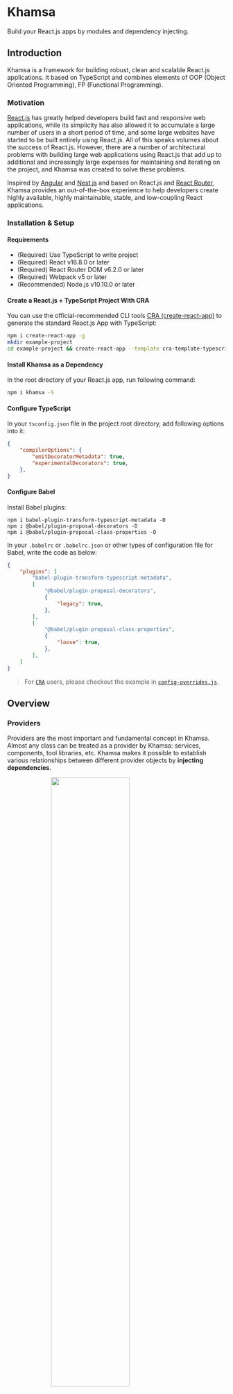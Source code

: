 # Khamsa

Build your React.js apps by modules and dependency injecting.

## Introduction

Khamsa is a framework for building robust, clean and scalable React.js applications. It based on TypeScript and combines elements of OOP (Object Oriented Programming), FP (Functional Programming).

### Motivation

[React.js](https://reactjs.org) has greatly helped developers build fast and responsive web applications, while its simplicity has also allowed it to accumulate a large number of users in a short period of time, and some large websites have started to be built entirely using React.js. All of this speaks volumes about the success of React.js. However, there are a number of architectural problems with building large web applications using React.js that add up to additional and increasingly large expenses for maintaining and iterating on the project, and Khamsa was created to solve these problems.

Inspired by [Angular](https://angular.io) and [Nest.js](https://nestjs.com/) and based on React.js and [React Router](https://reactrouter.com/), Khamsa provides an out-of-the-box experience to help developers create highly available, highly maintainable, stable, and low-coupling React applications.

### Installation & Setup

#### Requirements

- (Required) Use TypeScript to write project
- (Required) React v16.8.0 or later
- (Required) React Router DOM v6.2.0 or later
- (Required) Webpack v5 or later
- (Recommended) Node.js v10.10.0 or later

#### Create a React.js + TypeScript Project With CRA

You can use the official-recommended CLI tools [CRA (create-react-app)](https://create-react-app.dev/) to generate the standard React.js App with TypeScript:

```bash
npm i create-react-app -g
mkdir example-project
cd example-project && create-react-app --template cra-template-typescript
```

#### Install Khamsa as a Dependency

In the root directory of your React.js app, run following command:

```bash
npm i khamsa -S
```

#### Configure TypeScript

In your `tsconfig.json` file in the project root directory, add following options into it:

```json
{
    "compilerOptions": {
        "emitDecoratorMetadata": true,
        "experimentalDecorators": true,
    },
}
```

#### Configure Babel

Install Babel plugins:

```
npm i babel-plugin-transform-typescript-metadata -D
npm i @babel/plugin-proposal-decorators -D
npm i @babel/plugin-proposal-class-properties -D
```

In your `.babelrc` or `.babelrc.json` or other types of configuration file for Babel, write the code as below:

```json
{
    "plugins": [
        "babel-plugin-transform-typescript-metadata",
        [
            "@babel/plugin-proposal-decorators",
            {
                "legacy": true,
            },
        ],
        [
            "@babel/plugin-proposal-class-properties",
            {
                "loose": true,
            },
        ],
    ]
}
```

> For [`CRA`](https://create-react-app.dev/) users, please checkout the example in [`config-overrides.js`](examples/config-overrides.js).

## Overview

### Providers

Providers are the most important and fundamental concept in Khamsa. Almost any class can be treated as a provider by Khamsa: services, components, tool libraries, etc. Khamsa makes it possible to establish various relationships between different provider objects by **injecting dependencies**.

<img src="docs/images/providers.png" width="60%" style="display: block; margin: 0 auto;" />

As you can see in the image above, each provider can depend on another provider by passing parameters with the provider class as a type annotation in the constructor. With the Khamsa runtime, these type annotation-based provider parameters will be instantiated and made available when the web application starts.

### Components

**Components are also a type of provider**. Like normal providers, any provider (including components) can be injected into a component as a dependency, and similarly, a component can be injected into any provider as a dependency.

<img src="docs/images/components.png" width="60%" style="display: block; margin: 0 auto;" />

A view is a special component that is considered the carrier of a page in Khamsa. It can define routing paths, lazy loading fallbacks, and other options that are not supported by the component.

### Modules

A module is a class annotated with a `@Module()` decorator. The `@Module()` decorator provides metadata that Khamsa makes use of to organize the application structure.

<img src="docs/images/modules.png" width="60%" style="display: block; margin: 0 auto;" />

When a Khamsa instance is to be initialized, one and only one module, called the **root module**, must be provided as the entry module for the application built by Khamsa.

## Usages

### Create a Provider

The following example shows how to create a provider:

```TypeScript
// demo.service.ts

import { Injectable } from 'khamsa';

@Injectable()
export class DemoService {}
```

Is it unimaginably easy? Yes, that's all the things you should do to create a Provider.

If you want to use other providers as dependencies to be injected, you should declare them in as formal parameters:

```TypeScript
// demo.service.ts

import { Injectable } from 'khamsa';
import { FooService } from '../foo/foo.service';

@Injectable()
export class DemoService {
    public constructor(
        private readonly fooService: FooService,
    ) {}
}
```

Then you can use `FooService`'s instance in `DemoService` by calling `this.fooService` signature.

### Create a Component

Before creating a component class, a JSX file (TSX for TypeScript) needs to be prepared to describe the structure of the component and the component interaction logic, then decorate a class with the @Component decorator and bring in the previous JSX/TSX file:

```ts
// foo.component.ts

import Foo from './Foo';

@Component({
    component: Foo,
})
export class FooComponent {}
```

#### Dependency Injecting

Injecting dependency could be a little different from providers. You should specify the `declarations` parameter for `@Component` decorator. It is an array that includes the classes which the component class depends on:

```ts
// foo.component.ts

@Component({
    component: Foo,
    declarations: [
        FooService,
        BarService,
        BarComponent,
    ],
})
export class FooComponent {}
```

in the JSX/TSX file, you can deconstruct a property named `declarations` and use the `get` methods in it to use your injected providers:

```tsx
// Foo.tsx

import {
    FC,
    PropsWithChildren,
} from 'react';
import { InjectedComponentProps } from 'khamsa';
import { BarComponent } from '../bar/bar.component';
import { FooService } from '../foo/foo.service';
import { BarService } from '../bar/bar.service';

export default Foo: FC<PropsWithChildren<InjectedComponentProps>> = ({ declarations }) => {
    const Bar = declarations.get<FC<PropsWithChildren>>(BarComponent);
    const fooService = declarations.get<FooService>(FooService);
    const barService = declarations.get<BarService>(BarService);
}
```

#### Lazy Load

Khamsa supports lazy load based on React's [`.lazy`](https://zh-hans.reactjs.org/docs/code-splitting.html#reactlazy) and [`Suspense`](https://reactjs.org/docs/react-api.html#reactsuspense):

```ts
// foo.component.ts

import { lazy } from 'react';

@Component({
    component: lazy(() => import('./Foo')),
})
export class FooComponent {}
```

#### Error Boundaries

You can define a custom boundary component for every components in Khamsa:

```tsx
// FooBoundary.tsx

import {
    FC,
    useEffect,
} from 'react';

const FooBoundary: FC = () => {
    useEffect(() => {
        throw new Error('Error thrown');
    }, []);

    return (<>Boundary test</>);
};

export default FooBoundary;
```

```tsx
// foo-boundary.component.tsx

import { Component } from 'khamsa';
import {
    ErrorBoundary,
    ErrorBoundaryPropsWithFallback,
} from 'react-error-boundary';
import FooBoundary from './FooBoundary';
import { PropsWithChildren } from 'react';

@Component({
    component: FooBoundary,
    boundaryComponent: (props: PropsWithChildren<ErrorBoundaryPropsWithFallback>) => {
        return (
            <ErrorBoundary fallback={<pre>ERROR CAUGHT</pre>}>
                {props.children}
            </ErrorBoundary>
        );
    },
})
export class FooBoundaryComponent {}
```

The definition of `@Component`'s parameters are like below:

- `component?: React.FC` - the React component declaration
- `factory?: (forwardRef: FactoryForwardRef) => React.FC<P> | React.ExoticComponent<P>` - the component factory, it passes a `forwardRef` method to inject dependencies into component witch would be returned by the `factory` function. When `component` and `factory` are all set, `factory` will take the higher priority
- `declarations?: Array<Type>` - the provider classes depended by current component
- `elementProps?: any` - props for current view's React component
- `suspenseFallback?: boolean | null | React.ReactChild | React.ReactFragment | React.ReactPortal` - the value of `fallback` property for `React.Suspense`

### Create a Module

Module is also a normal class with a `@Module` decorator:

```TypeScript
// demo.module.ts

import { Module } from 'khamsa';

@Module()
export class DemoModule {}
```

#### Export & Import

Here is an example of using imports and exports to share providers between modules:

```
.
└── src/
    └── modules/
        ├── foo/
        │   ├── foo.module.ts
        │   └── foo.service.ts
        └── bar/
            ├── bar.module.ts
            └── bar.service.ts
```

`foo.service.ts` is a provider for the `FooModule`, which is declared and exported by the `FooModule`:

```ts
// foo.service.ts

@Injectable()
export class FooService {
    public sayFooHello() {
        console.log('Greets from FooService!');
    }
}
```

```ts
// foo.module.ts

@Module({
    providers: [
        FooService,
    ],
    exports: [
        FooService,
    ],
})
export class FooModule {}
```

Now, the `BarService` in the `BarModule` wants to have access to the `sayFooHello` method in the `FooService`, so the `FooModule` can be brought in via the imports option in `bar.module.ts`:

```ts
// bar.module.ts

@Module({
    imports: [
        FooModule,
    ],
    providers: [
        BarService,
    ],
})
export class BarModule {}
```

Next, the `BarService` in `bar.service.ts` can pass the `FooService` as a type annotation with one parameter into the constructor:

```ts
// bar.service.ts

@Injectable()
export class BarService {
    public constructor(
        private readonly fooService: FooService,
    ) {}

    public sayBarHello() {
        console.log('Greets from BarService!');
        this.fooService.sayFooHello();
    }
}
```

#### Code Splitting When Importing Modules

With Webpack 5's [code splitting](https://webpack.js.org/guides/code-splitting/) feature, Khamsa will also split your code when you use dynamic imports to import modules:

```ts
// bar.module.ts

@Module({
    imports: [
        import('../foo/foo.module').then(({ FooModule }) => FooModule),
    ],
    providers: [
        BarService,
    ],
})
export class BarModule {}
```

#### Configuring Routes

Following the previous example, now the project looks like this:

```
.
└── src/
    └── modules/
        ├── foo/
        │   ├── foo.module.ts
        │   ├── foo.service.ts
        │   ├── foo.component.ts
        │   └── Foo.tsx
        └── bar/
            ├── bar.module.ts
            └── bar.service.ts
```

You should add `routes` option to `@Module`:

```ts
// foo.module.ts

@Module({
    components: [
        FooComponent,
    ],
    providers: [
        FooService,
    ],
    exports: [
        FooService,
    ],
    routes: [
        {
            path: 'foo',
            useComponentClass: FooComponent,
        },
    ],
})
export class FooModule {}
```

Khamsa will parse the route config and get a path of `/foo` who renders `Foo.tsx`.

You can also use a module class to configure the routes by passing `useModuleClass` option. Now the project looks like this:

```
.
└── src/
    └── modules/
        ├── foo/
        │   ├── foo.module.ts
        │   ├── foo.service.ts
        │   ├── foo.component.ts
        │   └── Foo.tsx
        ├── bar/
        │   ├── bar.module.ts
        │   └── bar.service.ts
        └── baz/
            ├── baz.module.ts
            ├── baz.service.ts
            ├── baz-child.component.ts
            ├── BazChild.tsx
            ├── baz.component.ts
            └── Baz.tsx
```

The `baz.module.ts`'s definition looks like this:

```ts
// baz.module.ts

@Module({
    components: [
        BazComponent,
        BazChildComponent,
    ],
    providers: [
        BazService,
    ],
    exports: [
        BazComponent,
        BazChildComponent,
        BazService,
    ],
    routes: [
        {
            path: 'baz',
            useComponentClass: BazComponent,
            children: [
                {
                    path: 'child',
                    useComponentClass: BazChildComponent,
                },
            ],
        },
    ],
})
export class BazModule {}
```

and the `foo.module.ts`'s content:

```ts
// foo.module.ts

@Module({
    imports: [
        BazModule,
    ],
    components: [
        FooComponent,
    ],
    providers: [
        FooService,
    ],
    exports: [
        FooService,
    ],
    routes: [
        {
            path: 'foo',
            useComponentClass: FooComponent,
            children: [
                {
                    useModuleClass: BazModule,
                },
            ],
        },
    ],
})
export class FooModule {}
```

Khamsa will parse it into `/foo`, `/foo/baz` and `/foo/baz/child` routes.

The `@Module()` decorator takes a single object as parameter whose properties describe the module:

- `imports: Array<Module>` - the list of imported modules that export the providers which are required in this module
- `providers: Array<Provider>` - the list of providers that the module hosts, which could probably be used by other modules
- `components: Array<Component>` - the list of components provided by current module
- `exports: Array<Provider>` - the subset of `providers` that are provided by this module and should be available in other modules which import this module
- `routes: Array<RouteOptionItem>` - the list of routes provided by current module

The definition of `RouteOptionItem` is like below:

- `path: string` - (required) defines the route that the view matches, must be an absolute path
- `useComponentClass?: Type` - the provider who carries the component class
- `useModuleClass?: Type` - the provider who carries a module class with routes config
- `caseSensitive?: boolean` - defines the route matcher should use case-sensitive mode or not
- `index?: number` - specify if current view is an indexed route

### Use Root Module to Create an App

See [this code](examples/src/index.tsx) to get detailed information of how to create a React.js App by Khamsa.

## Participate in Project Development

Getting involved in the development of Khamsa is welcomed. But before that, please read the [Code of Conduct](CODE_OF_CONDUCT.md) of Khamsa. You can also read [this doc](.github/CONTRIBUTING.md) to get more information about contribute your code into this repository.

> Before starting working on the project, please upgrade your Node.js version to v14.15.0 or later.

## Sponsorship

We accept sponsorship and are committed to spending 100% of all sponsorship money on maintaining Khamsa, including but not limited to purchasing and maintaining the Khamsa documentation domain, servers, and paying stipends to some of our core contributors.

Before initiating a sponsorship, please send an email to [i@lenconda.top](i@lenconda.top) or [prexustech@gmail.com](prexustech@gmail.com) with your name, nationality, credit card (VISA or MasterCard) number, what problem Khamsa has helped you solve (optional), and a thank-you message (optional), etc. After review and approval, we will reply with an email with a payment method that you can complete the sponsorship via this email.

Thank you so much for your support of the Khamsa project and its developers!
